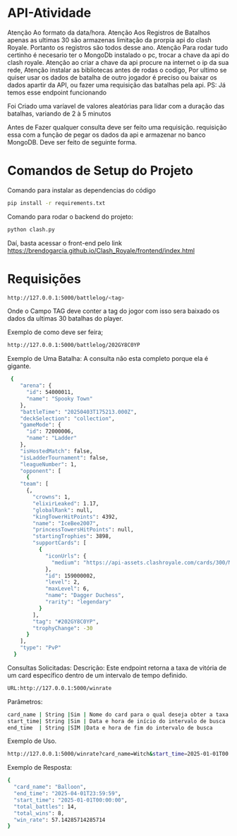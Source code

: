 # API-Atividade

Atenção Ao formato da data/hora.
Atenção Aos Registros de Batalhos apenas as ultimas 30 são armazenas limitação da prorpia api do clash Royale.
Portanto os registros são todos desse ano.
Atenção Para rodar tudo certinho é necesario ter o MongoDb instalado o pc,
trocar a chave da api do clash royale. Atenção ao criar a chave da api procure na internet o ip da sua rede,
Atenção instalar as bibliotecas antes de rodas o codigo,
Por ultimo se quiser usar os dados de batalha de outro jogador é preciso ou baixar os dados apartir da API, ou fazer uma requisição das batalhas pela api. 
PS: Já temos esse endpoint funcionando

Foi Criado uma varíavel de valores aleatórias para lidar com a duração das batalhas, variando de 2 à 5 minutos


Antes de Fazer qualquer consulta deve ser feito uma requisição. requisição essa com a função de pegar os dados da api e armazenar no banco MongoDB.
Deve ser feito de seguinte forma.

# Comandos de Setup do Projeto

Comando para instalar as dependencias do código
```bash
pip install -r requirements.txt
```

Comando para rodar o backend do projeto:
```bash
python clash.py
```

Daí, basta acessar o front-end pelo link https://brendogarcia.github.io/Clash_Royale/frontend/index.html

# Requisições

```bash
http://127.0.0.1:5000/battlelog/<tag>
````
Onde o Campo TAG deve conter a tag do jogor com isso sera baixado os dados da ultimas 30 batalhas do player.

Exemplo de como deve ser feira;
```bash
http://127.0.0.1:5000/battlelog/202GY8C0YP
```
Exemplo de Uma Batalha: A consulta não esta completo porque ela é gigante.
```bash
 {
    "arena": {
      "id": 54000011,
      "name": "Spooky Town"
    },
    "battleTime": "20250403T175213.000Z",
    "deckSelection": "collection",
    "gameMode": {
      "id": 72000006,
      "name": "Ladder"
    },
    "isHostedMatch": false,
    "isLadderTournament": false,
    "leagueNumber": 1,
    "opponent": [
      {
    "team": [
      {,
        "crowns": 1,
        "elixirLeaked": 1.17,
        "globalRank": null,
        "kingTowerHitPoints": 4392,
        "name": "IceBee2007",
        "princessTowersHitPoints": null,
        "startingTrophies": 3898,
        "supportCards": [
          {
            "iconUrls": {
              "medium": "https://api-assets.clashroyale.com/cards/300/MVj028nMLCmBuP3HlV503uxVAxFg7jyliJVZ5JYJ1h8.png"
            },
            "id": 159000002,
            "level": 2,
            "maxLevel": 6,
            "name": "Dagger Duchess",
            "rarity": "legendary"
          }
        ],
        "tag": "#202GY8C0YP",
        "trophyChange": -30
      }
    ],
    "type": "PvP"
  }
```




Consultas Solicitadas:
Descrição:
Este endpoint retorna a taxa de vitória de um card específico dentro de um intervalo de tempo definido.

```bash
URL:http://127.0.0.1:5000/winrate
```

Parâmetros:
```bash
card_name | String |Sim | Nome do card para o qual deseja obter a taxa de vitória |
start_time| String |Sim | Data e hora de início do intervalo de busca             |
end_time  | String |SIM |Data e hora de fim do intervalo de busca                 |
```
Exemplo de Uso.
```bash
http://127.0.0.1:5000/winrate?card_name=Witch&start_time=2025-01-01T00:00:00&end_time=2025-04-01T23:59:59
```
Exemplo de Resposta:
```bash
{
  "card_name": "Balloon",
  "end_time": "2025-04-01T23:59:59",
  "start_time": "2025-01-01T00:00:00",
  "total_battles": 14,
  "total_wins": 8,
  "win_rate": 57.14285714285714
}
```
